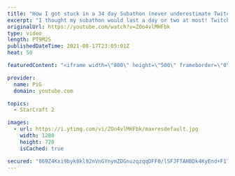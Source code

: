 ```yaml
---
title: "How I got stuck in a 34 day Subathon (never underestimate Twitch chat)"
excerpt: "I thought my subathon would last a day or two at most! Twitch chat had other ideas and locked me in for 34 days instead, allowing me to beat Ludwig's 726 hours on day 33.  To everyone who watched and supported, thank you so much! This was a crazy, challenging experience that will be remembered for some"
originalUrl: https://youtube.com/watch?v=ZOo4vlMHFbk
type: video
length: PT9M2S
publishedDateTime: 2021-08-17T23:05:01Z
heat: 50

featuredContent: "<iframe width=\"800\" height=\"500\" frameborder=\"0\" src=\"https://www.youtube.com/embed/ZOo4vlMHFbk\" allow=\"accelerometer; autoplay; encrypted-media; gyroscope; picture-in-picture\" allowfullscreen></iframe>"

provider:
  name: PiG
  domain: youtube.com

topics:
  - StarCraft 2

images:
  - url: https://i.ytimg.com/vi/ZOo4vlMHFbk/maxresdefault.jpg
    width: 1280
    height: 720
    isCached: true

secured: "869Z4Kxi9byk8kl92nVnGYnymZDGnuzqzqqDFF0/lSFJFTAHBDk4KyEnd+F1TGhAxJADpDjAGnBrcYrxnt3O/wfDFisRhmUGwqro7X47yD3zB9ao8xYNahio9xZJtul16sAMaultKWME1g8CclSU6lcTWtrUwV10S7ijzTdjabGqv+zH5x6i3UxphdKbuNUuXhSBxKML3PoPcJI6Mmiz5LhFJgjxwpcMZ09hq0v1L4YmU27FHaKPREzif/gBr4udlVRc8B6i8UCxqFSoPy1kNcJu03gdFtQMyEeKj7mjDIEGWsik/995oXknmo4QJbdlRQLp/0sIQWEY7wPFwIjWVEVJbhycaWuEO7X73FybY3QPqE8s8hvTZUeFjUojZbWQQ5bIg2l/uD8Uq4SXtj+GK9V0hZGv+NkI5qmHvWpjLHY=;am7IpfUL+I+EhTzxfpHlyw=="
---
```


